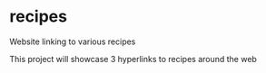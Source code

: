 # recipes
Website linking to various recipes

This project will showcase 3 hyperlinks to recipes around the web